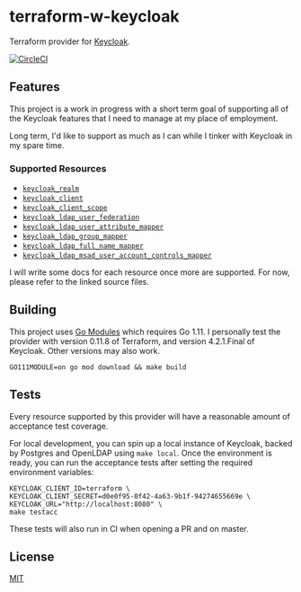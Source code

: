 # terraform-w-keycloak
Terraform provider for [Keycloak](https://www.keycloak.org/).

[![CircleCI](https://circleci.com/gh/charlesderek/terraform-w-keycloak.svg?style=svg)](https://circleci.com/gh/charlesderek/terraform-w-keycloak)

## Features

This project is a work in progress with a short term goal of supporting all of the Keycloak features that I need to manage at my place of employment.

Long term, I'd like to support as much as I can while I tinker with Keycloak in my spare time.

### Supported Resources

- [`keycloak_realm`](https://github.com/charlesderek/terraform-w-keycloak/blob/master/provider/keycloak_realm.go)
- [`keycloak_client`](https://github.com/charlesderek/terraform-w-keycloak/blob/master/provider/keycloak_client.go)
- [`keycloak_client_scope`](https://github.com/charlesderek/terraform-w-keycloak/blob/master/provider/keycloak_client_scope.go)
- [`keycloak_ldap_user_federation`](https://github.com/charlesderek/terraform-w-keycloak/blob/master/provider/keycloak_ldap_user_federation.go)
- [`keycloak_ldap_user_attribute_mapper`](https://github.com/charlesderek/terraform-w-keycloak/blob/master/provider/keycloak_ldap_user_attribute_mapper.go)
- [`keycloak_ldap_group_mapper`](https://github.com/charlesderek/terraform-w-keycloak/blob/master/provider/keycloak_ldap_group_mapper.go)
- [`keycloak_ldap_full_name_mapper`](https://github.com/charlesderek/terraform-w-keycloak/blob/master/provider/keycloak_ldap_full_name_mapper.go)
- [`keycloak_ldap_msad_user_account_controls_mapper`](https://github.com/charlesderek/terraform-w-keycloak/blob/master/provider/keycloak_ldap_msad_user_account_controls_mapper.go)

I will write some docs for each resource once more are supported. For now, please refer to the linked source files.

## Building

This project uses [Go Modules](https://github.com/golang/go/wiki/Modules) which requires Go 1.11.
I personally test the provider with version 0.11.8 of Terraform, and version 4.2.1.Final of Keycloak. Other versions may also work.

```
GO111MODULE=on go mod download && make build
```

## Tests

Every resource supported by this provider will have a reasonable amount of acceptance test coverage.

For local development, you can spin up a local instance of Keycloak, backed by Postgres and OpenLDAP using `make local`.
Once the environment is ready, you can run the acceptance tests after setting the required environment variables:

```
KEYCLOAK_CLIENT_ID=terraform \
KEYCLOAK_CLIENT_SECRET=d0e0f95-0f42-4a63-9b1f-94274655669e \
KEYCLOAK_URL="http://localhost:8080" \
make testacc
```

These tests will also run in CI when opening a PR and on master.

## License

[MIT](https://github.com/charlesderek/terraform-w-keycloak/blob/master/LICENSE)
